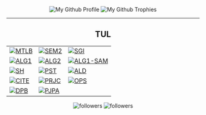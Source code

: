 <p align="center">
  <p align="center">
    <img src="https://github-widgetbox.vercel.app/api/profile?username=Bahamut731lp&theme=darkmode&data=followers,repositories,stars,commits" alt="My Github Profile"/>
    <img src="https://github-profile-trophy.vercel.app/?username=Bahamut731lp&theme=darkhub&column=7&no-bg=true&margin-w=15&no-frame=true" alt="My Github Trophies"/>
  </p>
</p>

---
<h2 align="center">TUL</h2>
<table>
<tbody>
<tr>
   <td>
    <a href="https://github.com/Bahamut731lp/MTLB"><img src="https://github-readme-stats.vercel.app/api/pin/?username=bahamut731lp&repo=mtlb&theme=github_dark&cache_seconds=86400" alt="MTLB"/></a>
  </td>
  
  <td>
    <a href="https://github.com/Bahamut731lp/SEM2"><img src="https://github-readme-stats.vercel.app/api/pin/?username=bahamut731lp&repo=sem2&theme=github_dark&cache_seconds=86400" alt="SEM2"/></a>
  </td>
  
  <td>
    <a href="https://github.com/Bahamut731lp/SGI"><img src="https://github-readme-stats.vercel.app/api/pin/?username=bahamut731lp&repo=sgi&theme=github_dark&cache_seconds=86400" alt="SGI"/></a>
  </td>
</tr>


<tr>
  <td>
    <a href="https://github.com/Bahamut731lp/ALG1"><img src="https://github-readme-stats.vercel.app/api/pin/?username=bahamut731lp&repo=alg1&theme=github_dark&cache_seconds=86400" alt="ALG1"/></a>
  </td>  
  <td>
    <a href="https://github.com/Bahamut731lp/ALG2"><img src="https://github-readme-stats.vercel.app/api/pin/?username=bahamut731lp&repo=alg2&theme=github_dark&cache_seconds=86400" alt="ALG2"/></a>
  </td>
  <td>
    <a href="https://github.com/Bahamut731lp/ALG1-SAM"><img src="https://github-readme-stats.vercel.app/api/pin/?username=bahamut731lp&repo=alg1-sam&theme=github_dark&cache_seconds=86400" alt="ALG1-SAM"/></a>
  </td>  
</tr>

<tr>  
  <td>
    <a href="https://github.com/Bahamut731lp/SH"><img src="https://github-readme-stats.vercel.app/api/pin/?username=bahamut731lp&repo=sh&theme=github_dark&cache_seconds=86400" alt="SH"/></a>
  </td>

  <td>
    <a href="https://github.com/Bahamut731lp/PST"><img src="https://github-readme-stats.vercel.app/api/pin/?username=bahamut731lp&repo=pst&theme=github_dark&cache_seconds=86400" alt="PST"/></a>
  </td>
  
  <td>
    <a href="https://github.com/Bahamut731lp/ALD"><img src="https://github-readme-stats.vercel.app/api/pin/?username=bahamut731lp&repo=ALD&theme=github_dark&cache_seconds=86400" alt="ALD"/></a>
  </td>
  
</tr>

<tr>
  <td>
    <a href="https://github.com/Bahamut731lp/CITE"><img src="https://github-readme-stats.vercel.app/api/pin/?username=bahamut731lp&repo=CITE&theme=github_dark&cache_seconds=86400" alt="CITE"/></a>
  </td>

  <td>
    <a href="https://github.com/Bahamut731lp/PRJC"><img src="https://github-readme-stats.vercel.app/api/pin/?username=bahamut731lp&repo=PRJC&theme=github_dark&cache_seconds=86400" alt="PRJC"/></a>
  </td> 
  
<td>
    <a href="https://github.com/Bahamut731lp/OPS"><img src="https://github-readme-stats.vercel.app/api/pin/?username=bahamut731lp&repo=OPS&theme=github_dark&cache_seconds=86400" alt="OPS"/></a>
  </td>
</tr>
  
  <tr>
    <td>
      <a href="https://github.com/Bahamut731lp/DPB"><img src="https://github-readme-stats.vercel.app/api/pin/?username=bahamut731lp&repo=DPB&theme=github_dark&cache_seconds=86400" alt="DPB"/></a>
    </td>
    <td>
      <a href="https://github.com/Bahamut731lp/PJPA"><img src="https://github-readme-stats.vercel.app/api/pin/?username=bahamut731lp&repo=PJPA&theme=github_dark&cache_seconds=86400" alt="PJPA"/></a>
    </td>
  </tr>

</tbody>
</table>

<p align="center">
    <img alt="followers" title="Follow me on Github" src="https://img.shields.io/github/followers/Bahamut731lp?color=004E92&style=for-the-badge&logo=github&label=Follow"/>
    <img alt="followers" title="Follow me on Github" src="https://img.shields.io/badge/Pavel%20Vácha-Burezant-004E92?style=for-the-badge"/>
</p>

